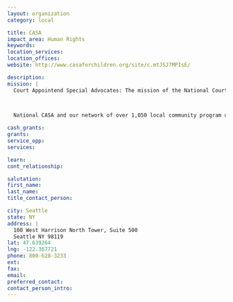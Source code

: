 ```yaml
---
layout: organization
category: local

title: CASA
impact_area: Human Rights
keywords: 
location_services: 
location_offices: 
website: http://www.casaforchildren.org/site/c.mtJSJ7MPIsE/

description: 
mission: |
  Court Appointend Special Advocates: The mission of the National Court Appointed Special Advocate (CASA) Association, together with its state and local members, is to support and promote court-appointed volunteer advocacy so that every abused or neglected child can be safe, establish permanence and have the opportunity to thrive.

  

  National CASA and our network of over 1,050 local community program offices support volunteers serving children. The role of local CASA programs is to recruit, train and support volunteers in their work with abused children.

cash_grants: 
grants: 
service_opp: 
services: 

learn: 
cont_relationship: 

salutation: 
first_name: 
last_name: 
title_contact_person: 

city: Seattle
state: NY
address: |
  100 West Harrison North Tower, Suite 500  
  Seattle NY 98119
lat: 47.639264
lng: -122.367721
phone: 800-628-3233
ext: 
fax: 
email: 
preferred_contact: 
contact_person_intro: 
---
```

